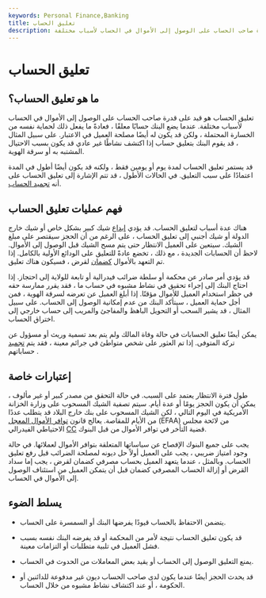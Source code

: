```yaml
---
keywords: Personal Finance,Banking
title: تعليق الحساب
description: يعد تعليق الحساب قيدًا على قدرة صاحب الحساب على الوصول إلى الأموال في الحساب لأسباب مختلفة.
---
```


# تعليق الحساب
## ما هو تعليق الحساب؟

تعليق الحساب هو قيد على قدرة صاحب الحساب على الوصول إلى الأموال في الحساب لأسباب مختلفة. عندما يضع البنك حسابًا معلقًا ، فعادةً ما يفعل ذلك لحماية نفسه من الخسارة المحتملة ، ولكن قد يكون له أيضًا مصلحة العميل في الاعتبار. على سبيل المثال ، قد يقوم البنك بتعليق حساب إذا اكتشف نشاطًا غير عادي قد يكون بسبب الاحتيال المشتبه به أو سرقة الهوية.

قد يستمر تعليق الحساب لمدة يوم أو يومين فقط ، ولكنه قد يكون أيضًا أطول في المدة اعتمادًا على سبب التعليق. في الحالات الأطول ، قد تتم الإشارة إلى تعليق الحساب على أنه [تجميد الحساب](/account-freeze).

## فهم عمليات تعليق الحساب

هناك عدة أسباب لتعليق الحساب. قد يؤدي [إيداع](/deposit) شيك كبير بشكل خاص أو شيك خارج الدولة أو شيك أجنبي إلى تعليق الحساب ، على الرغم من أن الحجز سيقتصر على مبلغ الشيك. سيتعين على العميل الانتظار حتى يتم مسح الشيك قبل الوصول إلى الأموال. لاحظ أن الحسابات الجديدة ، مع ذلك ، تخضع عادةً للتعليق على الودائع الأولية بالكامل. إذا تم التعهد بالأموال [كضمان](/collateral) لقرض ، فسيكون هناك تعليق.

قد يؤدي أمر صادر عن محكمة أو سلطة ضرائب فيدرالية أو تابعة للولاية إلى احتجاز. إذا احتاج البنك إلى إجراء تحقيق في نشاط مشبوه في حساب ما ، فقد يقرر ممارسة حقه في حظر استخدام العميل للأموال مؤقتًا. إذا أبلغ العميل عن تعرضه لسرقة الهوية ، فمن أجل حماية العميل ، سيتأكد البنك من عدم إمكانية الوصول إلى الحساب. على سبيل المثال ، قد يشير السحب أو التحويل الباهظ والمفاجئ والمريب إلى حساب خارجي إلى اختراق الحساب.

يمكن أيضًا تعليق الحسابات في حالة وفاة المالك ولم يتم بعد تسمية وريث أو مسؤول عن تركة المتوفى. إذا تم العثور على شخص متواطئ في جرائم معينة ، فقد يتم [تجميد](/frozenaccount) حساباتهم .

## إعتبارات خاصة

طول فترة الانتظار يعتمد على السبب. في حالة التحقق من مصدر كبير أو غير مألوف ، يمكن أن يكون الحجز يومًا أو عدة أيام. سيتم تصفية الشيك المسحوب على وزارة الخزانة الأمريكية في اليوم التالي ، لكن الشيك المسحوب على بنك خارج البلاد قد يتطلب عددًا من الأيام للمقاصة. يعالج قانون [توافر الأموال المعجل](/expedited-funds-availability-act) (EFAA) من لائحة مجلس الاحتياطي الفيدرالي [CC](/regulation-cc) قضية التأخر في توافر الأموال من قبل البنوك.

يجب على جميع البنوك الإفصاح عن سياساتها المتعلقة بتوافر الأموال لعملائها. في حالة وجود امتياز ضريبي ، يجب على العميل أولاً حل ديونه لمصلحة الضرائب قبل رفع تعليق الحساب. وبالمثل ، عندما يتعهد العميل بحساب مصرفي كضمان لقرض ، يجب إما سداد القرض أو إزالة الحساب المصرفي كضمان قبل أن يتمكن العميل من استئناف الوصول إلى الأموال في الحساب.

## يسلط الضوء

- يتضمن الاحتفاظ بالحساب قيودًا يفرضها البنك أو السمسرة على الحساب.

- قد يكون تعليق الحساب نتيجة لأمر من المحكمة أو قد يفرضه البنك نفسه بسبب فشل العميل في تلبية متطلبات أو التزامات معينة.

- يمنع التعليق الوصول إلى الحساب أو يقيد بعض المعاملات من الحدوث في الحساب.

- قد يحدث الحجز أيضًا عندما يكون لدى صاحب الحساب ديون غير مدفوعة للدائنين أو الحكومة ، أو عند اكتشاف نشاط مشبوه من خلال الحساب.

